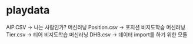 # playdata
AIP.CSV -> 나는 사람인가? 머신러닝
Position.csv -> 포지션 비지도학습 머신러닝
Tier.csv -> 티어 비지도학습 머신러닝
 DHB.csv -> 데이터 import를 하기 위한 모듈

